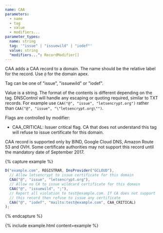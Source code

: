 ```yaml
---
name: CAA
parameters:
  - name
  - tag
  - value
  - modifiers...
parameter_types:
  name: string
  tag: '"issue" | "issuewild" | "iodef"'
  value: string
  "modifiers...": RecordModifier[]
---
```


CAA adds a CAA record to a domain. The name should be the relative label for the record. Use `@` for the domain apex.

Tag can be one of "issue", "issuewild" or "iodef".

Value is a string. The format of the contents is different depending on the tag.  DNSControl will handle any escaping or quoting required, similar to TXT records.  For example use `CAA("@", "issue", "letsencrypt.org")` rather than `CAA("@", "issue", "\"letsencrypt.org\"")`.

Flags are controlled by modifier:

- CAA_CRITICAL: Issuer critical flag. CA that does not understand this tag will refuse to issue certificate for this domain.

CAA record is supported only by BIND, Google Cloud DNS, Amazon Route 53 and OVH. Some certificate authorities may not support this record until the mandatory date of September 2017.

{% capture example %}
```javascript
D("example.com", REGISTRAR, DnsProvider("GCLOUD"),
  // Allow letsencrypt to issue certificate for this domain
  CAA("@", "issue", "letsencrypt.org"),
  // Allow no CA to issue wildcard certificate for this domain
  CAA("@", "issuewild", ";"),
  // Report all violation to test@example.com. If CA does not support
  // this record then refuse to issue any certificate
  CAA("@", "iodef", "mailto:test@example.com", CAA_CRITICAL)
);
```
{% endcapture %}

{% include example.html content=example %}
